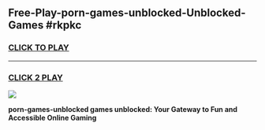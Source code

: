 
## Free-Play-porn-games-unblocked-Unblocked-Games #rkpkc
<h3>
<a href="https://news.freeplayer.one?title=porn-games-unblocked&ref=8M">CLICK TO PLAY</a></h3>
<hr>

<h3>
<a href="https://news.freeplayer.one?title=porn-games-unblocked&ref=8M">CLICK 2 PLAY</a>
  
</h3>

<a href="https://news.freeplayer.one?title=porn-games-unblocked&ref=8M"><img src="https://clearcache.store/games.png"></a>


**porn-games-unblocked games unblocked: Your Gateway to Fun and Accessible Online Gaming**
